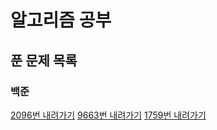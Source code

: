 # 알고리즘 공부
## 푼 문제 목록
### 백준
[2096번 내려가기](https://www.acmicpc.net/problem/2096)
[9663번 내려가기](https://www.acmicpc.net/problem/9663)
[1759번 내려가기](https://www.acmicpc.net/problem/1759)
